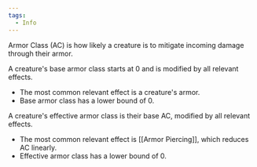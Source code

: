 ```yaml
---
tags:
  - Info
---
```

Armor Class (AC) is how likely a creature is to mitigate incoming damage through their armor.

A creature's base armor class starts at 0 and is modified by all relevant effects.
- The most common relevant effect is a creature's armor.
- Base armor class has a lower bound of 0.

A creature's effective armor class is their base AC, modified by all relevant effects.
- The most common relevant effect is [[Armor Piercing]], which reduces AC linearly.
- Effective armor class has a lower bound of 0.